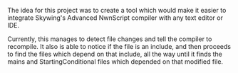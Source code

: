 The idea for this project was to create a tool which would make it easier to 
integrate Skywing's Advanced NwnScript compiler with any text editor or IDE.

Currently, this manages to detect file changes and tell the compiler to recompile. It
also is able to notice if the file is an include, and then proceeds to find the 
files which depend on that include, all the way until it finds the mains and
StartingConditional files which depended on that modified file.